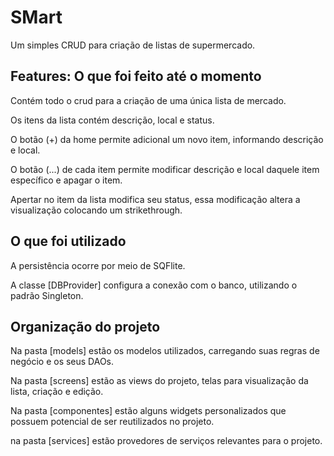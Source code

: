 # SMart

Um simples CRUD para criação de listas de supermercado.

## Features: O que foi feito até o momento

Contém todo o crud para a criação de uma única lista de mercado.

Os itens da lista contém descrição, local e status.

O botão (+) da home permite adicional um novo item, informando descrição e local.

O botão (...) de cada item permite modificar descrição e local daquele item específico e apagar o item.

Apertar no item da lista modifica seu status, essa modificação altera a visualização colocando um strikethrough.

## O que foi utilizado

A persistência ocorre por meio de SQFlite.

A classe [DBProvider] configura a conexão com o banco, utilizando o padrão Singleton.

## Organização do projeto

Na pasta [models] estão os modelos utilizados, carregando suas regras de negócio e os seus DAOs.

Na pasta [screens] estão as views do projeto, telas para visualização da lista, criação e edição.

Na pasta [componentes] estão alguns widgets personalizados que possuem potencial de ser reutilizados no projeto.

na pasta [services] estão provedores de serviços relevantes para o projeto.


